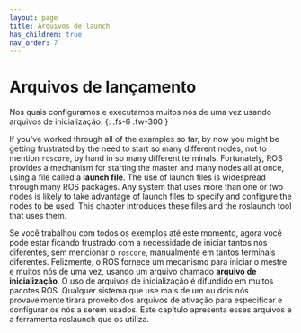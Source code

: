 ```yaml
---
layout: page
title: Arquivos de launch
has_children: true
nav_order: 7
---
```


# Arquivos de lançamento

Nos quais configuramos e executamos muitos nós de uma vez usando arquivos de inicialização.
{: .fs-6 .fw-300 }

If you've worked through all of the examples so far, by now you might be getting frustrated by the need to start so many different nodes, not to mention `roscore`, by hand in
so many different terminals. Fortunately, ROS provides a mechanism for starting the master and many nodes all at once, using a file called a **launch file**. The use of launch files
is widespread through many ROS packages. Any system that uses more than one or two
nodes is likely to take advantage of launch files to specify and configure the nodes to be
used. This chapter introduces these files and the roslaunch tool that uses them.

Se você trabalhou com todos os exemplos até este momento, agora você pode estar ficando frustrado com a necessidade de iniciar tantos nós diferentes, sem mencionar o `roscore`,
manualmente em tantos terminais diferentes. Felizmente, o ROS fornece um mecanismo para iniciar o mestre e muitos nós de uma vez, usando um arquivo chamado **arquivo de inicialização**. O uso de arquivos de inicialização
é difundido em muitos pacotes ROS. Qualquer sistema que use mais de um ou dois
nós provavelmente tirará proveito dos arquivos de ativação para especificar e configurar os nós a serem
usados. Este capítulo apresenta esses arquivos e a ferramenta roslaunch que os utiliza.
